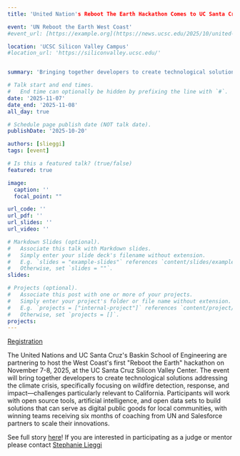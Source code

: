 ```yaml
---
title: 'United Nation's Reboot The Earth Hackathon Comes to UC Santa Cruz'

event: 'UN Reboot the Earth West Coast'
#event_url: [https://example.org](https://news.ucsc.edu/2025/10/united-nations-baskin-engineering-reboot-the-earth-hackathon/)

location: 'UCSC Silicon Valley Campus'
#location_url: 'https://siliconvalley.ucsc.edu/'


summary: 'Bringing together developers to create technological solutions to address the climate crisis.'

# Talk start and end times.
#   End time can optionally be hidden by prefixing the line with `#`.
date: '2025-11-07'
date_end: '2025-11-08'
all_day: true

# Schedule page publish date (NOT talk date).
publishDate: '2025-10-20'

authors: [slieggi]
tags: [event]

# Is this a featured talk? (true/false)
featured: true

image:
  caption: ''
  focal_point: ""

url_code: ''
url_pdf: ''
url_slides: ''
url_video: ''

# Markdown Slides (optional).
#   Associate this talk with Markdown slides.
#   Simply enter your slide deck's filename without extension.
#   E.g. `slides = "example-slides"` references `content/slides/example-slides.md`.
#   Otherwise, set `slides = ""`.
slides:

# Projects (optional).
#   Associate this post with one or more of your projects.
#   Simply enter your project's folder or file name without extension.
#   E.g. `projects = ["internal-project"]` references `content/project/deep-learning/index.md`.
#   Otherwise, set `projects = []`.
projects:
---
```


[Registration](https://forms.office.com/pages/responsepage.aspx?id=2zWeD09UYE-9zF6kFubccHmtLSqBYbBDoSCkHgfKhHpUQkJWWTk4R0tXQkxFWEQ0MDBOUTMyWk9JSy4u&route=shorturl)

The United Nations and UC Santa Cruz's Baskin School of Engineering are partnering to host the West Coast's first "Reboot the Earth" hackathon on November 7-8, 2025, at the UC Santa Cruz Silicon Valley Center. The event will bring together developers to create technological solutions addressing the climate crisis, specifically focusing on wildfire detection, response, and impact—challenges particularly relevant to California. Participants will work with open source tools, artificial intelligence, and open data sets to build solutions that can serve as digital public goods for local communities, with winning teams receiving six months of coaching from UN and Salesforce partners to scale their innovations. 

See full story [here](https://news.ucsc.edu/2025/10/united-nations-baskin-engineering-reboot-the-earth-hackathon/)! If you are interested in participating as a judge or mentor please contact [Stephanie Lieggi](mailto:slieggi@ucsc.edu)

